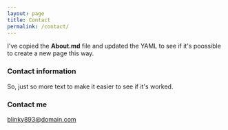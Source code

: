 ```yaml
---
layout: page
title: Contact
permalink: /contact/
---
```


I've copied the **About.md** file and updated the YAML to see if it's poossible to create a new page this way.

### Contact information

So, just so more text to make it easier to see if it's worked.

### Contact me

[blinky893@domain.com](mailto:email@domain.com)